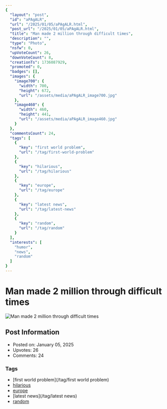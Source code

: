 ```yaml
---
{
  "layout": "post",
  "id": "aPAgALR",
  "url": "/2025/01/05/aPAgALR.html",
  "post_url": "/2025/01/05/aPAgALR.html",
  "title": "Man made 2 million through difficult times",
  "description": "",
  "type": "Photo",
  "nsfw": 0,
  "upVoteCount": 26,
  "downVoteCount": 8,
  "creationTs": 1736087929,
  "promoted": 0,
  "badges": [],
  "images": {
    "image700": {
      "width": 700,
      "height": 672,
      "url": "/assets/media/aPAgALR_image700.jpg"
    },
    "image460": {
      "width": 460,
      "height": 441,
      "url": "/assets/media/aPAgALR_image460.jpg"
    }
  },
  "commentsCount": 24,
  "tags": [
    {
      "key": "first world problem",
      "url": "/tag/first-world-problem"
    },
    {
      "key": "hilarious",
      "url": "/tag/hilarious"
    },
    {
      "key": "europe",
      "url": "/tag/europe"
    },
    {
      "key": "latest news",
      "url": "/tag/latest-news"
    },
    {
      "key": "random",
      "url": "/tag/random"
    }
  ],
  "interests": [
    "humor",
    "news",
    "random"
  ]
}
---
```


# Man made 2 million through difficult times

![Man made 2 million through difficult times](/assets/media/aPAgALR_image700.jpg)

## Post Information

- Posted on: January 05, 2025
- Upvotes: 26
- Comments: 24

### Tags

- [first world problem](/tag/first world problem)
- [hilarious](/tag/hilarious)
- [europe](/tag/europe)
- [latest news](/tag/latest news)
- [random](/tag/random)
